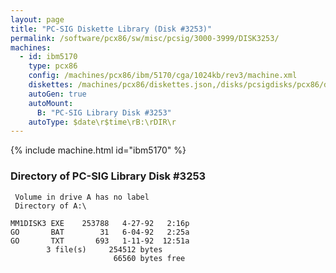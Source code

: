 ```yaml
---
layout: page
title: "PC-SIG Diskette Library (Disk #3253)"
permalink: /software/pcx86/sw/misc/pcsig/3000-3999/DISK3253/
machines:
  - id: ibm5170
    type: pcx86
    config: /machines/pcx86/ibm/5170/cga/1024kb/rev3/machine.xml
    diskettes: /machines/pcx86/diskettes.json,/disks/pcsigdisks/pcx86/diskettes.json
    autoGen: true
    autoMount:
      B: "PC-SIG Library Disk #3253"
    autoType: $date\r$time\rB:\rDIR\r
---
```


{% include machine.html id="ibm5170" %}

### Directory of PC-SIG Library Disk #3253

     Volume in drive A has no label
     Directory of A:\

    MM1DISK3 EXE    253788   4-27-92   2:16p
    GO       BAT        31   6-04-92   2:25a
    GO       TXT       693   1-11-92  12:51a
            3 file(s)     254512 bytes
                           66560 bytes free
